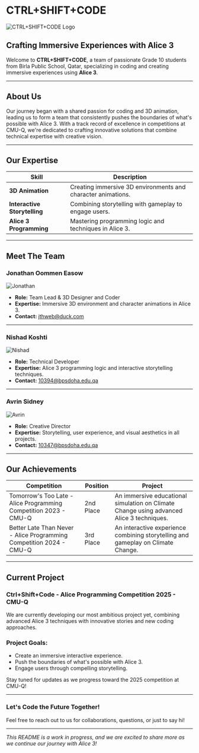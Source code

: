 # CTRL+SHIFT+CODE

![CTRL+SHIFT+CODE Logo](https://ctrlshiftcode.is-cool.dev/logo.png)

## Crafting Immersive Experiences with Alice 3

Welcome to **CTRL+SHIFT+CODE**, a team of passionate Grade 10 students from Birla Public School, Qatar, specializing in coding and creating immersive experiences using **Alice 3**.

---

## About Us

Our journey began with a shared passion for coding and 3D animation, leading us to form a team that consistently pushes the boundaries of what's possible with Alice 3. With a track record of excellence in competitions at CMU-Q, we're dedicated to crafting innovative solutions that combine technical expertise with creative vision.

---

## Our Expertise

| **Skill**                | **Description**                                           |
|--------------------------|-----------------------------------------------------------|
| **3D Animation**         | Creating immersive 3D environments and character animations. |
| **Interactive Storytelling** | Combining storytelling with gameplay to engage users.   |
| **Alice 3 Programming**  | Mastering programming logic and techniques in Alice 3.   |

---

## Meet The Team

### Jonathan Oommen Easow
![Jonathan](https://example.com/jonathan.gif) <!-- Replace with actual image URL -->
- **Role:** Team Lead & 3D Designer and Coder
- **Expertise:** Immersive 3D environment and character animations in Alice 3.
- **Contact:** [jthweb@duck.com](mailto:jthweb@duck.com)

---

### Nishad Koshti
![Nishad](https://example.com/nishad.gif) <!-- Replace with actual image URL -->
- **Role:** Technical Developer
- **Expertise:** Alice 3 programming logic and interactive storytelling techniques.
- **Contact:** [10394@bpsdoha.edu.qa](mailto:10394@bpsdoha.edu.qa)

---

### Avrin Sidney
![Avrin](https://example.com/avrin.gif) <!-- Replace with actual image URL -->
- **Role:** Creative Director
- **Expertise:** Storytelling, user experience, and visual aesthetics in all projects.
- **Contact:** [10347@bpsdoha.edu.qa](mailto:10347@bpsdoha.edu.qa)

---

## Our Achievements

| **Competition**                                   | **Position** | **Project**                                                                 |
|--------------------------------------------------|--------------|-----------------------------------------------------------------------------|
| Tomorrow's Too Late - Alice Programming Competition 2023 - CMU-Q | 2nd Place    | An immersive educational simulation on Climate Change using advanced Alice 3 techniques. |
| Better Late Than Never - Alice Programming Competition 2024 - CMU-Q | 3rd Place    | An interactive experience combining storytelling and gameplay on Climate Change. |

---

## Current Project

### Ctrl+Shift+Code - Alice Programming Competition 2025 - CMU-Q

We are currently developing our most ambitious project yet, combining advanced Alice 3 techniques with innovative stories and new coding approaches. 

### Project Goals:
- Create an immersive interactive experience.
- Push the boundaries of what's possible with Alice 3.
- Engage users through compelling storytelling.

Stay tuned for updates as we progress toward the 2025 competition at CMU-Q!

---

### Let's Code the Future Together!

Feel free to reach out to us for collaborations, questions, or just to say hi!

---

*This README is a work in progress, and we are excited to share more as we continue our journey with Alice 3!*
